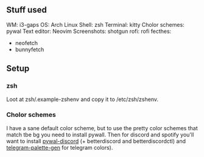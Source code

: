 ## Stuff used
WM: i3-gaps
OS: Arch Linux
Shell: zsh
Terminal: kitty
Cholor schemes: pywal
Text editor: Neovim
Screenshots: shotgun
rofi: rofi
fecthes:
- neofetch
- bunnyfetch


## Setup

### zsh

Loot at zsh/.example-zshenv and copy it to /etc/zsh/zshenv.


### Cholor schemes
I have a sane default color scheme, but to use the pretty color schemes that match tbe bg you need to install pywall. Then for discord and spotify you'll want to install [pywal-discord](https://github.com/FilipLitwora/pywal-discord) (+ betterdiscord and betterdiscordctl) and [telegram-palette-gen](https://github.com/agnipau/telegram-palette-gen) for telegram colors).
